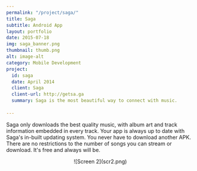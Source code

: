 ```yaml
---
permalink: "/project/saga/"
title: Saga
subtitle: Android App
layout: portfolio
date: 2015-07-18
img: saga_banner.png
thumbnail: thumb.png
alt: image-alt
category: Mobile Development
project:
  id: saga
  date: April 2014
  client: Saga
  client-url: http://getsa.ga
  summary: Saga is the most beautiful way to connect with music.

---
```


Saga only downloads the best quality music, with album art and track information embedded in every track.
Your app is always up to date with Saga's in-built updating system. You never have to download another APK.
There are no restrictions to the number of songs you can stream or download. It's free and always will be.

<div align="center" markdown="1">
![Screen 2](scr2.png)
</div>
